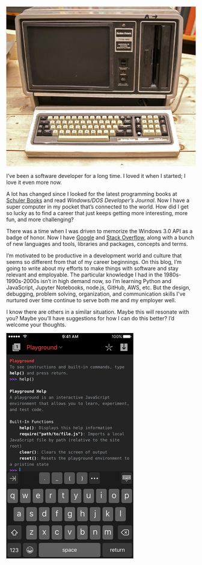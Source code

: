 <!--
.. title: Hello There!
.. slug: hello-there
.. date: 2020-05-01 12:00:00 UTC-04:00
.. tags: software
.. category: blog
.. link:
.. description:
.. type: text
-->

![TRS-80 Model II](/images/trs80.jpeg)

I’ve been a software developer for a long time. I loved it when I started; I love it even more now.

A lot has changed since I looked for the latest programming books at [Schuler Books](https://www.schulerbooks.com/) and read _Windows/DOS Developer’s Journal_. Now I have a super computer in my pocket that’s connected to the world. How did I get so lucky as to find a career that just keeps getting more interesting, more fun, and more challenging?

There was a time when I was driven to memorize the Windows 3.0 API as a badge of honor. Now I have [Google](https://www.google.com) and [Stack Overflow](https://www.stackoverflow.com), along with a bunch of new languages and tools, libraries and packages, concepts and terms.

I’m motivated to be productive in a development world and culture that seems so different from that of my career beginnings. On this blog, I’m going to write about my efforts to make things with software and stay relevant and employable. The particular knowledge I had in the 1980s-1990s-2000s isn’t in high demand now, so I’m learning Python and JavaScript, Jupyter Notebooks, node.js, GitHub, AWS, etc.
But the design, debugging, problem solving, organization, and communication skills I've nurtured over time continue to serve both me
and my employer well.

I know there are others in a similar situation. Maybe this will resonate with you? Maybe you’ll have suggestions for how I can do this better? I’d welcome your thoughts.

![code on iPhone](/images/iphone-code.png)
